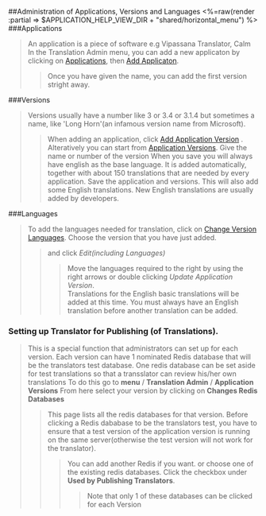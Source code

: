##Administration of Applications, Versions and Languages
<%=raw(render :partial => $APPLICATION_HELP_VIEW_DIR + "shared/horizontal_menu") %>
###Applications
> An application is a piece of software e.g Vipassana Translator, Calm
> In the Translation Admin menu, you can add a new applicaton by clicking on [Applications](<%=calmapps_path%>), then [Add Applicaton](<%=new_calmapp_version_path%>)</i>.
>> Once you have given the name, you can add the first version stright away.

###Versions
>Versions usually have a number like 3 or 3.4 or 3.1.4 but sometimes a name, like 'Long Horn'(an infamous version name from Microsoft).
>> When adding an application, click [Add Application Version](<%=new_calmapp_version_path%>) . Alteratively you can start from [Application Versions](<%=calmapp_versions_path%>). Give the name or number of the version
>> When you save you will always have english as the base language. It is added automatically, together with about 150 translations that are needed by every application.
>> Save the application and versions. This will also add some English translations. New English translations are usually added by developers.


###Languages
>  To add the languages needed for translation, click on [Change Version Languages](<%=calmapp_versions_path%>). Choose the version that you have just added.
>> and click <i>Edit(including Languages)</i> 
>>> Move the languages required to the right by using the right arrows or double clicking
>>> <i>Update Application Version</i>.<br>
>>> Translations for the English basic translations will be added at this time.
> You must always have an English translation before another translation can be added.

### <a name = 'publishing-bookmark'></a>Setting up Translator for Publishing (of Translations). 

> This is a special function that administrators can set up for each version.
> Each version can have 1 nominated Redis database that will be the translators test database. 
> One redis database can be set aside for test translations so that a transslator can review his/her own translations
> To do this go to __menu__ / __Translation Admin__ / __Application Versions__
> From here select your version by clicking on __Changes Redis Databases__
>> This page lists all the redis databases for that version.
>> Before clicking a Redis dababase to be the translators test, you have to ensure that a test version of the application version is running on the same server(otherwise the test version will not work for the translator).
>>> You can add another Redis if you want. or choose one of the existing redis databases.
>>> Click the checkbox under __Used by Publishing Translators__. 
>>>> Note that only 1 of these databases can be clicked for each Version

 
